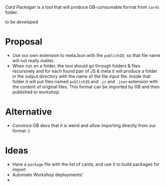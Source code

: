 *Card Packager* is a tool that will produce GB-consumable format from `cards` folder. 

_to be developed_

# Proposal

* Use our own extension to metaJson with the `publishID`, so that file name will not really matter.
* When run on a folder, the tool should go through folders & files recursively and for each found pair of JS & meta
  it will produce a folder in the output directory with the name of the file input file.
  Inside that folder it will put files named `publishID` and `.js` and `.json` extension with the content of original files. 
  This format can be imported by GB and then published to workshop.

# Alternative

* Convince GB devs that it is weird and allow importing directly from our format :)
 
# Ideas

* Have a `package` file with the list of cards, and use it to build packages for import
* Automate Workshop deployments!
* 